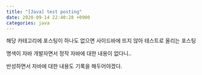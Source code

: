 ```yaml
---
title: "[Java] test posting"
date: 2020-09-14 22:40:28 +0900
categories: java
---
```


<div class='notice--primary' markdown='1'>
해당 카테고리에 포스팅이 하나도 없으면 사이드바에 뜨지 않아 테스트로 올리는 포스팅
</div>


명색이 자바 개발자면서 정작 자바에 대한 내용이 없다니..

반성하면서 자바에 대한 내용도 기록을 해두어야겠다.

